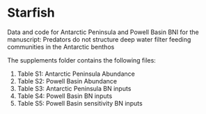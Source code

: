# Starfish
Data and code for Antarctic Peninsula and Powell Basin BNI for the manuscript:
Predators do not structure deep water filter feeding communities in the Antarctic benthos 

The supplements folder contains the following files:

1) Table S1: Antarctic Peninsula Abundance
2) Table S2: Powell Basin Abundance
3) Table S3: Antarctic Peninsula BN inputs
4) Table S4: Powell Basin BN inputs
5) Table S5: Powell Basin sensitivity BN inputs 
